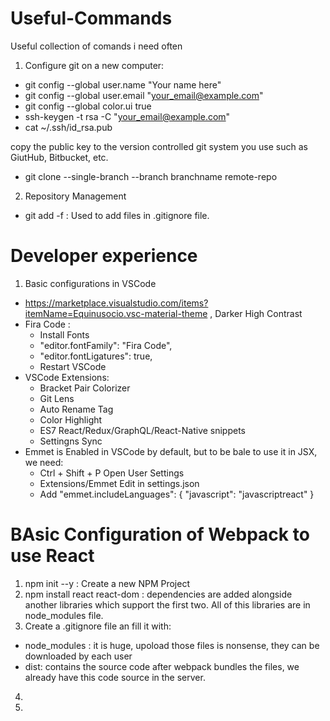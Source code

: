 # Useful-Commands
Useful collection of comands i need often

1. Configure git on a new computer:
- git config --global user.name "Your name here"
- git config --global user.email "your_email@example.com"
- git config --global color.ui true
- ssh-keygen -t rsa -C "your_email@example.com"
- cat ~/.ssh/id_rsa.pub

copy the public key to the version controlled git system you use such as GiutHub, Bitbucket, etc.

- git clone --single-branch --branch branchname remote-repo

2. Repository Management
- git add -f : Used to add files in .gitignore file.

# Developer experience

1. Basic configurations in VSCode
- https://marketplace.visualstudio.com/items?itemName=Equinusocio.vsc-material-theme , Darker High Contrast
- Fira Code : 
  - Install Fonts
  - "editor.fontFamily": "Fira Code",
  - "editor.fontLigatures": true,
  - Restart VSCode
- VSCode Extensions:
  - Bracket Pair Colorizer
  - Git Lens
  - Auto Rename Tag
  - Color Highlight
  - ES7 React/Redux/GraphQL/React-Native snippets
  - Settingns Sync
 - Emmet is Enabled in VSCode by default, but to be bale to use it in JSX, we need:
    - Ctrl + Shift + P  Open User Settings
    - Extensions/Emmet  Edit in settings.json
    - Add
        "emmet.includeLanguages": {
        "javascript": "javascriptreact"
    }
    
# BAsic Configuration of Webpack to use React
    
1. npm init --y : Create a new NPM Project
2. npm install react react-dom : dependencies are added alongside another libraries which support the first two. All of this libraries are in node_modules file.
3. Create a .gitignore file an fill it with:
- node_modules : it is huge, upoload those files is nonsense, they can be downloaded by each user
- dist: contains the source code after webpack bundles the files, we already have this code source in the server.
4. 
3. 
